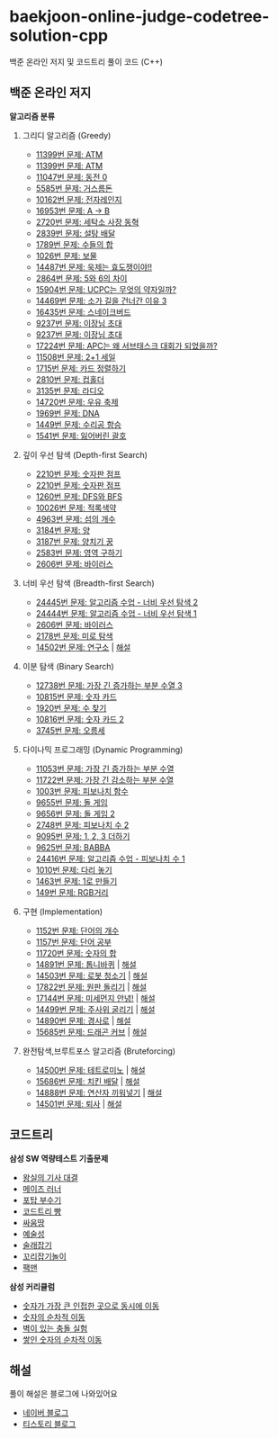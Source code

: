 # baekjoon-online-judge-codetree-solution-cpp

백준 온라인 저지 및 코드트리 풀이 코드 (C++)

## 백준 온라인 저지

**알고리즘 분류**

1. 그리디 알고리즘 (Greedy)
    - [11399번 문제: ATM](https://github.com/gloriamok/baekjoon-online-judge-solution-cpp/blob/main/baekjoon_n11399_greedy.cpp)
    - [11399번 문제: ATM](https://github.com/gloriamok/baekjoon-online-judge-solution-cpp/blob/main/baekjoon_n11399_2_greedy.cpp)
    - [11047번 문제: 동전 0](https://github.com/gloriamok/baekjoon-online-judge-solution-cpp/blob/main/baekjoon_n11047_greedy.cpp)
    - [5585번 문제: 거스름돈](https://github.com/gloriamok/baekjoon-online-judge-solution-cpp/blob/main/baekjoon_n5585_greedy.cpp)
    - [10162번 문제: 전자레인지](https://github.com/gloriamok/baekjoon-online-judge-solution-cpp/blob/main/baekjoon_n10162_greedy.cpp)
    - [16953번 문제: A → B](https://github.com/gloriamok/baekjoon-online-judge-solution-cpp/blob/main/baekjoon_n16953_greedy_bfs.cpp)
    - [2720번 문제: 세탁소 사장 동혁](https://github.com/gloriamok/baekjoon-online-judge-solution-cpp/blob/main/baekjoon_n2720_greedy.cpp)
    - [2839번 문제: 설탕 배달](https://github.com/gloriamok/baekjoon-online-judge-solution-cpp/blob/main/baekjoon_n2839_greedy_dp.cpp)
    - [1789번 문제: 수들의 합](https://github.com/gloriamok/baekjoon-online-judge-solution-cpp/blob/main/baekjoon_n1789_greedy.cpp)
    - [1026번 문제: 보물](https://github.com/gloriamok/baekjoon-online-judge-solution-cpp/blob/main/baekjoon_n1026_greedy.cpp)
    - [14487번 문제: 욱제는 효도쟁이야!!](https://github.com/gloriamok/baekjoon-online-judge-solution-cpp/blob/main/baekjoon_n%EF%BB%BF14487_greedy.cpp)
    - [2864번 문제: 5와 6의 차이](https://github.com/gloriamok/baekjoon-online-judge-solution-cpp/blob/main/baekjoon_n2864_greedy.cpp)
    - [15904번 문제: UCPC는 무엇의 약자일까?](https://github.com/gloriamok/baekjoon-online-judge-solution-cpp/blob/main/baekjoon_n%EF%BB%BF15904_greedy.cpp)
    - [14469번 문제: 소가 길을 건너간 이유 3](https://github.com/gloriamok/baekjoon-online-judge-solution-cpp/blob/main/baekjoon_n14469_greedy.cpp)
    - [16435번 문제: 스네이크버드](https://github.com/gloriamok/baekjoon-online-judge-solution-cpp/blob/main/baekjoon_n%EF%BB%BF16435_greedy.cpp)
    - [9237번 문제: 이장님 초대](https://github.com/gloriamok/baekjoon-online-judge-solution-cpp/blob/main/baekjoon_n%EF%BB%BF9237_greedy.cpp)
    - [9237번 문제: 이장님 초대](https://github.com/gloriamok/baekjoon-online-judge-solution-cpp/blob/main/baekjoon_n%EF%BB%BF9237_2_greedy.cpp)
    - [17224번 문제: APC는 왜 서브태스크 대회가 되었을까?](https://github.com/gloriamok/baekjoon-online-judge-solution-cpp/blob/main/baekjoon_n17224_greedy.cpp)
    - [11508번 문제: 2+1 세일](https://github.com/gloriamok/baekjoon-online-judge-solution-cpp/blob/main/baekjoon_n11508_greedy.cpp)
    - [1715번 문제: 카드 정렬하기](https://github.com/gloriamok/baekjoon-online-judge-solution-cpp/blob/main/baekjoon_n%EF%BB%BF1715_greedy.cpp)
    - [2810번 문제: 컵홀더](https://github.com/gloriamok/baekjoon-online-judge-solution-cpp/blob/main/baekjoon_n%EF%BB%BF2810_greedy.cpp)
    - [3135번 문제: 라디오](https://github.com/gloriamok/baekjoon-online-judge-solution-cpp/blob/main/baekjoon_n%EF%BB%BF3135_greedy.cpp)
    - [14720번 문제: 우유 축제](https://github.com/gloriamok/baekjoon-online-judge-solution-cpp/blob/main/baekjoon_n%EF%BB%BF14720_greedy.cpp)
    - [1969번 문제: DNA](https://github.com/gloriamok/baekjoon-online-judge-solution-cpp/blob/main/baekjoon_n1969_greedy.cpp)
    - [1449번 문제: 수리공 항승](https://github.com/gloriamok/baekjoon-online-judge-solution-cpp/blob/main/baekjoon_n1449_greedy.cpp)
    - [1541번 문제: 잃어버린 괄호](https://github.com/gloriamok/baekjoon-online-judge-solution-cpp/blob/main/baekjoon_n1541_greedy.cpp)
    
2. 깊이 우선 탐색 (Depth-first Search)
    - [2210번 문제: 숫자판 점프](https://github.com/gloriamok/baekjoon-online-judge-solution-cpp/blob/main/baekjoon_n2210_dfs.cpp)
    - [2210번 문제: 숫자판 점프](https://github.com/gloriamok/baekjoon-online-judge-solution-cpp/blob/main/baekjoon_n2210_2_dfs.cpp)
    - [1260번 문제: DFS와 BFS](https://github.com/gloriamok/baekjoon-online-judge-solution-cpp/blob/main/baekjoon_n1260_dfs_bfs.cpp)
    - [10026번 문제: 적록색약](https://github.com/gloriamok/baekjoon-online-judge-solution-cpp/blob/main/baekjoon_n%EF%BB%BF10026_dfs.cpp)
    - [4963번 문제: 섬의 개수](https://github.com/gloriamok/baekjoon-online-judge-solution-cpp/blob/main/baekjoon_n%EF%BB%BF4963_dfs.cpp)
    - [3184번 문제: 양](https://github.com/gloriamok/baekjoon-online-judge-solution-cpp/blob/main/baekjoon_n3184_dfs.cpp)
    - [3187번 문제: 양치기 꿍](https://github.com/gloriamok/baekjoon-online-judge-solution-cpp/blob/main/baekjoon_n3187_dfs.cpp)
    - [2583번 문제: 영역 구하기](https://github.com/gloriamok/baekjoon-online-judge-solution-cpp/blob/main/baekjoon_n2583_dfs.cpp)
    - [2606번 문제: 바이러스](https://github.com/gloriamok/baekjoon-online-judge-solution-cpp/blob/main/baekjoon_n2606_dfs.cpp)
    
3. 너비 우선 탐색 (Breadth-first Search)
    - [24445번 문제: 알고리즘 수업 - 너비 우선 탐색 2](https://github.com/gloriamok/baekjoon-online-judge-solution-cpp/blob/main/baekjoon_n%EF%BB%BF24445_bfs.cpp)
    - [24444번 문제: 알고리즘 수업 - 너비 우선 탐색 1](https://github.com/gloriamok/baekjoon-online-judge-solution-cpp/blob/main/baekjoon_n%EF%BB%BF24444_bfs.cpp)
    - [2606번 문제: 바이러스](https://github.com/gloriamok/baekjoon-online-judge-solution-cpp/blob/main/baekjoon_n2606_bfs.cpp)
    - [2178번 문제: 미로 탐색](https://github.com/gloriamok/baekjoon-online-judge-solution-cpp/blob/main/baekjoon_n2178_bfs.cpp)
    - [14502번 문제: 연구소](https://github.com/gloriamok/baekjoon-online-judge-solution-cpp/blob/main/baekjoon_n14502_dfs_bfs.cpp) | [해설](https://gloriamok.tistory.com/13)
    
4. 이분 탐색 (Binary Search)
    - [12738번 문제: 가장 긴 증가하는 부분 수열 3](https://github.com/gloriamok/baekjoon-online-judge-solution-cpp/blob/main/baekjoon_n12738_binarysearch.cpp)
    - [10815번 문제: 숫자 카드](https://github.com/gloriamok/baekjoon-online-judge-solution-cpp/blob/main/baekjoon_n%EF%BB%BF10815_binarysearch.cpp)
    - [1920번 문제: 수 찾기](https://github.com/gloriamok/baekjoon-online-judge-solution-cpp/blob/main/baekjoon_n%EF%BB%BF%EF%BB%BF1920_binarysearch.cpp)
    - [10816번 문제: 숫자 카드 2](https://github.com/gloriamok/baekjoon-online-judge-solution-cpp/blob/main/baekjoon_n%EF%BB%BF10816_binarysearch.cpp)
    - [3745번 문제: 오름세](https://github.com/gloriamok/baekjoon-online-judge-solution-cpp/blob/main/baekjoon_n%EF%BB%BF3745_binarysearch.cpp)
    
5. 다이나믹 프로그래밍 (Dynamic Programming)
    - [11053번 문제: 가장 긴 증가하는 부분 수열](https://github.com/gloriamok/baekjoon-online-judge-solution-cpp/blob/main/baekjoon_n11053_dp.cpp)
    - [11722번 문제: 가장 긴 감소하는 부분 수열](https://github.com/gloriamok/baekjoon-online-judge-solution-cpp/blob/main/baekjoon_n11722_dp.cpp)
    - [1003번 문제: 피보나치 함수](https://github.com/gloriamok/baekjoon-online-judge-solution-cpp/blob/main/baekjoon_n1003_dp.cpp)
    - [9655번 문제: 돌 게임](https://github.com/gloriamok/baekjoon-online-judge-solution-cpp/blob/main/baekjoon_n9655_dp.cpp)
    - [9656번 문제: 돌 게임 2](https://github.com/gloriamok/baekjoon-online-judge-solution-cpp/blob/main/baekjoon_n9656_dp.cpp)
    - [2748번 문제: 피보나치 수 2](https://github.com/gloriamok/baekjoon-online-judge-solution-cpp/blob/main/baekjoon_n2748_dp.cpp)
    - [9095번 문제: 1, 2, 3 더하기](https://github.com/gloriamok/baekjoon-online-judge-solution-cpp/blob/main/baekjoon_n9095_dp.cpp)
    - [9625번 문제: BABBA](https://github.com/gloriamok/baekjoon-online-judge-solution-cpp/blob/main/baekjoon_n%EF%BB%BF9625_dp.cpp)
    - [24416번 문제: 알고리즘 수업 - 피보나치 수 1](https://github.com/gloriamok/baekjoon-online-judge-solution-cpp/blob/main/baekjoon_n%EF%BB%BF%EF%BB%BF24416%EF%BB%BF_dp.cpp)
    - [1010번 문제: 다리 놓기](https://github.com/gloriamok/baekjoon-online-judge-solution-cpp/blob/main/baekjoon_n1010_dp.cpp)
    - [1463번 문제: 1로 만들기](https://github.com/gloriamok/baekjoon-online-judge-solution-cpp/blob/main/baekjoon_n1463_dp.cpp)
    - [149번 문제: RGB거리](https://github.com/gloriamok/baekjoon-online-judge-solution-cpp/blob/main/baekjoon_n1149_dp.cpp)
    
6. 구현 (Implementation)
    - [1152번 문제: 단어의 개수](https://github.com/gloriamok/baekjoon-online-judge-solution-cpp/blob/main/baekjoon_n1152_Implementation.cpp)
    - [1157번 문제: 단어 공부](https://github.com/gloriamok/baekjoon-online-judge-solution-cpp/blob/main/baekjoon_n1157_Implementation.cpp)
    - [11720번 문제: 숫자의 합](https://github.com/gloriamok/baekjoon-online-judge-solution-cpp/blob/main/baekjoon_n11720_Implementation.cpp)
    - [14891번 문제: 톱니바퀴](https://github.com/gloriamok/baekjoon-online-judge-solution-cpp/blob/main/baekjoon_n14891_Implementation.cpp) | [해설](https://gloriamok.tistory.com/15)
    - [14503번 문제: 로봇 청소기](https://github.com/gloriamok/baekjoon-online-judge-solution-cpp/blob/main/baekjoon_n14503_Implementation.cpp) | [해설](https://gloriamok.tistory.com/17)
    - [17822번 문제: 원판 돌리기](https://github.com/gloriamok/baekjoon-online-judge-solution-cpp/blob/main/baekjoon_n17822_Implementation.cpp) | [해설](https://gloriamok.tistory.com/19)
    - [17144번 문제: 미세먼지 안녕!](https://github.com/gloriamok/baekjoon-online-judge-solution-cpp/blob/main/baekjoon_n17144_Implementation.cpp) | [해설](https://gloriamok.tistory.com/20)
    - [14499번 문제: 주사위 굴리기](https://github.com/gloriamok/baekjoon-online-judge-solution-cpp/blob/main/baekjoon_n14499_Implementation.cpp) | [해설](https://gloriamok.tistory.com/21)
    - [14890번 문제: 경사로](https://github.com/gloriamok/baekjoon-online-judge-solution-cpp/blob/main/baekjoon_n14890_Implementation.cpp) | [해설](https://gloriamok.tistory.com/22)
    - [15685번 문제: 드래곤 커브](https://github.com/gloriamok/baekjoon-online-judge-solution-cpp/blob/main/baekjoon_n15685_Implementation.cpp) | [해설](https://gloriamok.tistory.com/23)
    
7. 완전탐색,브루트포스 알고리즘 (Bruteforcing)
    - [14500번 문제: 테트로미노](https://github.com/gloriamok/baekjoon-online-judge-solution-cpp/blob/main/baekjoon_n%EF%BB%BF14500_bruteforce.cpp) | [해설](https://gloriamok.tistory.com/12)
    - [15686번 문제: 치킨 배달](https://github.com/gloriamok/baekjoon-online-judge-solution-cpp/blob/main/baekjoon_n15686_bruteforce.cpp) | [해설](https://gloriamok.tistory.com/14)
    - [14888번 문제: 연산자 끼워넣기](https://github.com/gloriamok/baekjoon-online-judge-solution-cpp/blob/main/baekjoon_n%EF%BB%BF14888_bruteforce.cpp) | [해설](https://gloriamok.tistory.com/16)
    - [14501번 문제: 퇴사](https://github.com/gloriamok/baekjoon-online-judge-solution-cpp/blob/main/baekjoon_n14501_bruteforce.cpp) | [해설](https://gloriamok.tistory.com/18)

## 코드트리

**삼성 SW 역량테스트 기출문제**
- [왕실의 기사 대결](codetree_royal-knight-duel.cpp)
- [메이즈 러너](codetree_maze-runner.cpp)
- [포탑 부수기](codetree_destroy-the-turret.cpp)
- [코드트리 빵](codetree_codetree-mon-bread.cpp)
- [싸움땅](codetree_battle-ground.cpp)
- [예술성](codetree_artistry.cpp)
- [술래잡기](codetree_hide-and-seek.cpp)
- [꼬리잡기놀이](codetree_tail-catch-play.cpp)
- [팩맨](codetree_pacman.cpp)

**삼성 커리큘럼**
- [숫자가 가장 큰 인접한 곳으로 동시에 이동](codetree_move-to-max-adjacent-cell-simultaneously.cpp)
- [숫자의 순차적 이동](codetree_sequential-movement-of-numbers.cpp)
- [벽이 있는 충돌 실험](codetree_collision-experiment-with-wall.cpp)
- [쌓인 숫자의 순차적 이동](codetree_sequential-movement-of-stacked-numbers.cpp)

## 해설
풀이 해설은 블로그에 나와있어요
- [네이버 블로그](https://blog.naver.com/PostList.naver?blogId=gloriamok&from=postList&categoryNo=24)
- [티스토리 블로그](https://gloriamok.tistory.com/category/%EC%95%8C%EA%B3%A0%EB%A6%AC%EC%A6%98%20%EB%AC%B8%EC%A0%9C%20%ED%92%80%EC%9D%B4/%EB%B0%B1%EC%A4%80)
